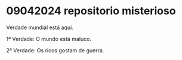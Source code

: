 # 09042024 repositorio misterioso
 Verdade mundial está aqui.

 1ª Verdade: O mundo está maluco.
 
 2ª Verdade: Os ricos gostam de guerra.



